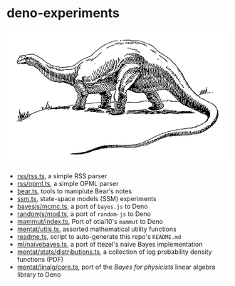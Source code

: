 # deno-experiments
![](docs/brontosaurus.png)

* [rss/rss.ts](rss/rss.ts), a simple RSS parser
* [rss/opml.ts](rss/opml.ts), a simple OPML parser
* [bear.ts](bear.ts), tools to maniplute Bear's notes
* [ssm.ts](ssm.ts), state-space models (SSM) experiments
* [bayesjs/mcmc.ts](bayesjs/mcmc.ts), a port of `bayes.js` to Deno
* [randomjs/mod.ts](randomjs/mod.ts), a port of `random-js` to Deno
* [mammut/index.ts](mammut/index.ts), Port of otiai10's `mammut` to Deno
* [mentat/utils.ts](mentat/utils.ts), assorted mathematical utility functions
* [readme.ts](readme.ts), script to auto-generate this repo's `README.md`
* [ml/naivebayes.ts](ml/naivebayes.ts), a port of ttezel's naive Bayes implementation
* [mentat/stats/distributions.ts](mentat/stats/distributions.ts), a collection of log probability density functions (PDF)
* [mentat/linalg/core.ts](mentat/linalg/core.ts), port of the _Bayes for physicists_ linear algebra library to Deno
